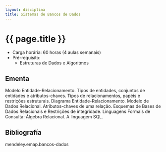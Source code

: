 ```yaml
---
layout: disciplina
title: Sistemas de Bancos de Dados
---
```


# {{ page.title }}

- Carga horária: 60 horas (4 aulas semanais)
- Pré-requisito: 
    - Estruturas de Dados e Algoritmos

## Ementa 

Modelo Entidade-Relacionamento. Tipos de entidades, conjuntos de
entidades e atributos-chaves. Tipos de relacionamentos, papéis e
restrições estruturais. Diagrama Entidade-Relacionamento. Modelo de
Dados Relacional. Atributos-chaves de uma relação. Esquemas de Bases
de Dados Relacionais e Restrições de integridade.  Linguagens Formais
de Consulta: Álgebra Relacional.  A linguagem SQL.

## Bibliografía

mendeley.emap.bancos-dados
